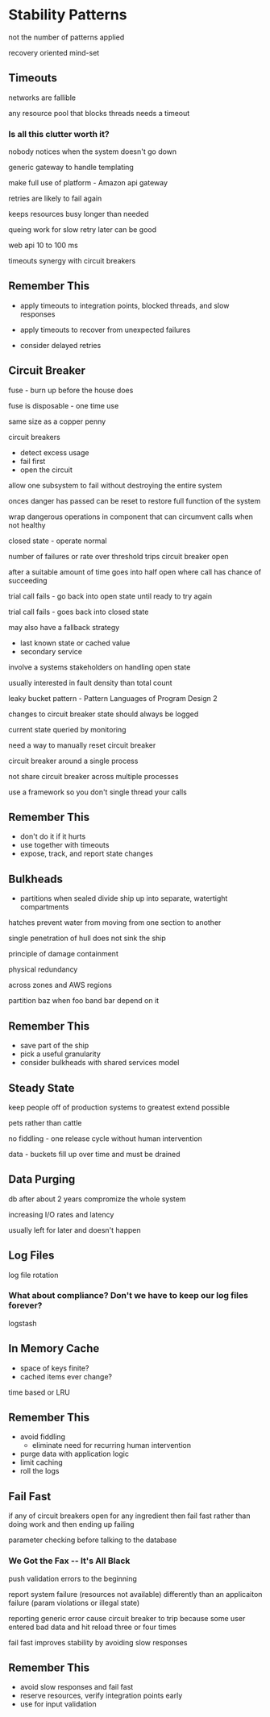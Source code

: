 # Stability Patterns

not the number of patterns applied

recovery oriented mind-set
 
## Timeouts

networks are fallible

any resource pool that blocks threads needs a timeout

### Is all this clutter worth it?

nobody notices when the system doesn't go down

generic gateway to handle templating

make full use of platform - Amazon api gateway

retries are likely to fail again

keeps resources busy longer than needed

queing work for slow retry later can be good

web api 10 to 100 ms

timeouts synergy with circuit breakers

## Remember This

- apply timeouts to integration points, blocked threads, and slow responses

- apply timeouts to recover from unexpected failures 

- consider delayed retries

## Circuit Breaker

fuse - burn up before the house does

fuse is disposable - one time use

same size as a copper penny

circuit breakers
- detect excess usage
- fail first
- open the circuit

allow one subsystem to fail without destroying the entire system

onces danger has passed can be reset to restore full function of the system

wrap dangerous operations in component that can circumvent calls when not healthy

closed state - operate normal

number of failures or rate over threshold trips circuit breaker open

after a suitable amount of time goes into half open where call has chance of succeeding

trial call fails - go back into open state until ready to try again

trial call fails - goes back into closed state

may also have a fallback strategy 
- last known state or cached value
- secondary service

involve a systems stakeholders on handling open state

usually interested in fault density than total count

leaky bucket pattern - Pattern Languages of Program Design 2

changes to circuit breaker state should always be logged

current state queried by monitoring

need a way to manually reset circuit breaker

circuit breaker around a single process

not share circuit breaker across multiple processes

use a framework so you don't single thread your calls

## Remember This

- don't do it if it hurts
- use together with timeouts
- expose, track, and report state changes

## Bulkheads

- partitions when sealed divide ship up into separate, watertight compartments

hatches prevent water from moving from one section to another

single penetration of hull does not sink the ship

principle of damage containment

physical redundancy

across zones and AWS regions

partition baz when foo band bar depend on it

## Remember This

- save part of the ship
- pick a useful granularity
- consider bulkheads with shared services model

## Steady State

keep people off of production systems to greatest extend possible

pets rather than cattle

no fiddling - one release cycle without human intervention

data - buckets fill up over time and must be drained

## Data Purging

db after about 2 years compromize the whole system

increasing I/O rates and latency

usually left for later and doesn't happen

## Log Files

log file rotation

### What about compliance?  Don't we have to keep our log files forever?

logstash

## In Memory Cache

- space of keys finite?
- cached items ever change?

time based or LRU

## Remember This

- avoid fiddling
  - eliminate need for recurring human intervention
- purge data with application logic
- limit caching
- roll the logs

## Fail Fast

if any of circuit breakers open for any ingredient then fail fast rather than 
doing work and then ending up failing

parameter checking before talking to the database

### We Got the Fax -- It's All Black

push validation errors to the beginning

report system failure (resources not available) differently than an applicaiton failure (param violations or illegal state)

reporting generic error cause circuit breaker to trip because some user entered bad data and hit reload three or four times

fail fast improves stability by avoiding slow responses

## Remember This

- avoid slow responses and fail fast
- reserve resources, verify integration points early
- use for input validation



  










